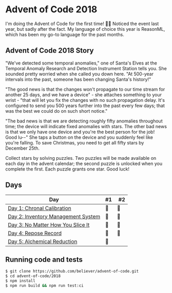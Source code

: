 # Advent of Code 2018

I'm doing the Advent of Code for the first time! 🎅🏻 Noticed the event last year, but sadly after the fact. My language of choice this year is ReasonML, which has been my go-to language for the past months.

## Advent of Code 2018 Story

"We've detected some temporal anomalies," one of Santa's Elves at the Temporal Anomaly Research and Detection Instrument Station tells you. She sounded pretty worried when she called you down here. "At 500-year intervals into the past, someone has been changing Santa's history!"

"The good news is that the changes won't propagate to our time stream for another 25 days, and we have a device" - she attaches something to your wrist - "that will let you fix the changes with no such propagation delay. It's configured to send you 500 years further into the past every few days; that was the best we could do on such short notice."

"The bad news is that we are detecting roughly fifty anomalies throughout time; the device will indicate fixed anomalies with stars. The other bad news is that we only have one device and you're the best person for the job! Good lu--" She taps a button on the device and you suddenly feel like you're falling. To save Christmas, you need to get all fifty stars by December 25th.

Collect stars by solving puzzles. Two puzzles will be made available on each day in the advent calendar; the second puzzle is unlocked when you complete the first. Each puzzle grants one star. Good luck!

## Days

| Day                                                                                                                                     | #1  |  #2 |
| --------------------------------------------------------------------------------------------------------------------------------------- | --- | --- |
| [Day 1: Chronal Calibration](https://github.com/believer/advent-of-code/tree/master/2018/src/day-1-chronal-calibration)                 | 🌟  | 🌟  |
| [Day 2: Inventory Management System](https://github.com/believer/advent-of-code/tree/master/2018/src/day-2-inventory-management-system) | 🌟  | 🌟  |
| [Day 3: No Matter How You Slice It](https://github.com/believer/advent-of-code/tree/master/2018/src/day-3-no-matter-how-you-slice-it)   | 🌟  | 🌟  |
| [Day 4: Repose Record](https://github.com/believer/advent-of-code/tree/master/2018/src/day-4-repose-record)                             | 🌟  | 🌟  |
| [Day 5: Alchemical Reduction](https://github.com/believer/advent-of-code/tree/master/2018/src/day-5-alchemical-reduction)               | 🌟  |     |

## Running code and tests

```bash
$ git clone https://github.com/believer/advent-of-code.git
$ cd advent-of-code/2018
$ npm install
$ npm run build && npm run test:ci
```
